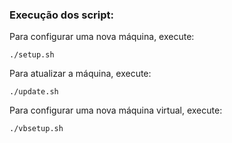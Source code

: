 ### Execução dos script:

Para configurar uma nova máquina, execute: 
  ```
  ./setup.sh
  ```
  
Para atualizar a máquina, execute: 
  ```
  ./update.sh
  ```
  
 Para configurar uma nova máquina virtual, execute: 
  ```
  ./vbsetup.sh
  

